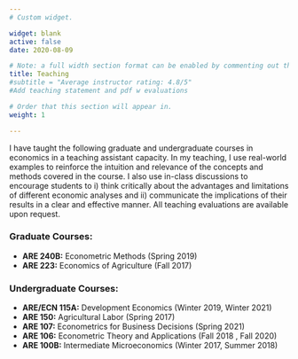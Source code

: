 ```yaml
---
# Custom widget.

widget: blank
active: false
date: 2020-08-09

# Note: a full width section format can be enabled by commenting out the `title` and `subtitle` with a `#`.
title: Teaching
#subtitle = "Average instructor rating: 4.8/5"
#Add teaching statement and pdf w evaluations

# Order that this section will appear in.
weight: 1

---
```


I have taught the following graduate and undergraduate courses in economics in a teaching assistant capacity. In my teaching, I use real-world examples to reinforce the intuition and relevance of the concepts and methods covered in the course. I also use in-class discussions to encourage students to i) think critically about the advantages and limitations of different economic analyses and ii) communicate the implications of their results in a clear and effective manner. All teaching evaluations are available upon request.

### Graduate Courses:
- **ARE 240B:** Econometric Methods (Spring 2019)
- **ARE 223:** Economics of Agriculture (Fall 2017)

### Undergraduate Courses:
- **ARE/ECN 115A:** Development Economics (Winter 2019, Winter 2021)
- **ARE 150:** Agricultural Labor (Spring 2017)
- **ARE 107:** Econometrics for Business Decisions (Spring 2021)
- **ARE 106:** Econometric Theory and Applications (Fall 2018 , Fall 2020)
- **ARE 100B:** Intermediate Microeconomics (Winter 2017, Summer 2018)